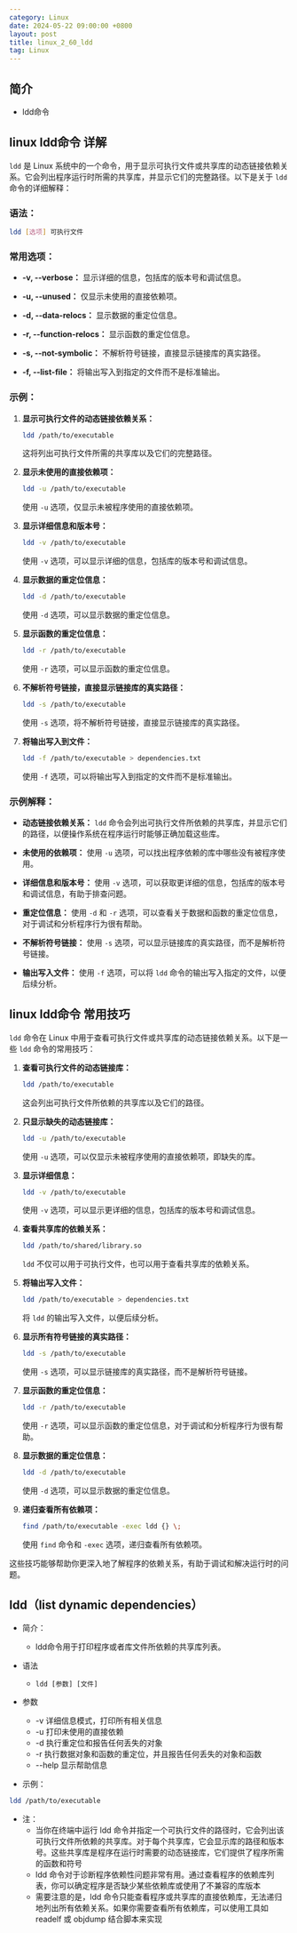 ```yaml
---
category: Linux
date: 2024-05-22 09:00:00 +0800
layout: post
title: linux_2_60_ldd
tag: Linux
---
```

## 简介

+ ldd命令

## linux ldd命令 详解

`ldd` 是 Linux 系统中的一个命令，用于显示可执行文件或共享库的动态链接依赖关系。它会列出程序运行时所需的共享库，并显示它们的完整路径。以下是关于 `ldd` 命令的详细解释：

### 语法：

```bash
ldd [选项] 可执行文件
```

### 常用选项：

- **-v, --verbose：** 显示详细的信息，包括库的版本号和调试信息。

- **-u, --unused：** 仅显示未使用的直接依赖项。

- **-d, --data-relocs：** 显示数据的重定位信息。

- **-r, --function-relocs：** 显示函数的重定位信息。

- **-s, --not-symbolic：** 不解析符号链接，直接显示链接库的真实路径。

- **-f, --list-file：** 将输出写入到指定的文件而不是标准输出。

### 示例：

1. **显示可执行文件的动态链接依赖关系：**
   ```bash
   ldd /path/to/executable
   ```
   这将列出可执行文件所需的共享库以及它们的完整路径。

2. **显示未使用的直接依赖项：**
   ```bash
   ldd -u /path/to/executable
   ```
   使用 `-u` 选项，仅显示未被程序使用的直接依赖项。

3. **显示详细信息和版本号：**
   ```bash
   ldd -v /path/to/executable
   ```
   使用 `-v` 选项，可以显示详细的信息，包括库的版本号和调试信息。

4. **显示数据的重定位信息：**
   ```bash
   ldd -d /path/to/executable
   ```
   使用 `-d` 选项，可以显示数据的重定位信息。

5. **显示函数的重定位信息：**
   ```bash
   ldd -r /path/to/executable
   ```
   使用 `-r` 选项，可以显示函数的重定位信息。

6. **不解析符号链接，直接显示链接库的真实路径：**
   ```bash
   ldd -s /path/to/executable
   ```
   使用 `-s` 选项，将不解析符号链接，直接显示链接库的真实路径。

7. **将输出写入到文件：**
   ```bash
   ldd -f /path/to/executable > dependencies.txt
   ```
   使用 `-f` 选项，可以将输出写入到指定的文件而不是标准输出。

### 示例解释：

- **动态链接依赖关系：** `ldd` 命令会列出可执行文件所依赖的共享库，并显示它们的路径，以便操作系统在程序运行时能够正确加载这些库。

- **未使用的依赖项：** 使用 `-u` 选项，可以找出程序依赖的库中哪些没有被程序使用。

- **详细信息和版本号：** 使用 `-v` 选项，可以获取更详细的信息，包括库的版本号和调试信息，有助于排查问题。

- **重定位信息：** 使用 `-d` 和 `-r` 选项，可以查看关于数据和函数的重定位信息，对于调试和分析程序行为很有帮助。

- **不解析符号链接：** 使用 `-s` 选项，可以显示链接库的真实路径，而不是解析符号链接。

- **输出写入文件：** 使用 `-f` 选项，可以将 `ldd` 命令的输出写入指定的文件，以便后续分析。

## linux ldd命令 常用技巧

`ldd` 命令在 Linux 中用于查看可执行文件或共享库的动态链接依赖关系。以下是一些 `ldd` 命令的常用技巧：

1. **查看可执行文件的动态链接库：**
   ```bash
   ldd /path/to/executable
   ```
   这会列出可执行文件所依赖的共享库以及它们的路径。

2. **只显示缺失的动态链接库：**
   ```bash
   ldd -u /path/to/executable
   ```
   使用 `-u` 选项，可以仅显示未被程序使用的直接依赖项，即缺失的库。

3. **显示详细信息：**
   ```bash
   ldd -v /path/to/executable
   ```
   使用 `-v` 选项，可以显示更详细的信息，包括库的版本号和调试信息。

4. **查看共享库的依赖关系：**
   ```bash
   ldd /path/to/shared/library.so
   ```
   `ldd` 不仅可以用于可执行文件，也可以用于查看共享库的依赖关系。

5. **将输出写入文件：**
   ```bash
   ldd /path/to/executable > dependencies.txt
   ```
   将 `ldd` 的输出写入文件，以便后续分析。

6. **显示所有符号链接的真实路径：**
   ```bash
   ldd -s /path/to/executable
   ```
   使用 `-s` 选项，可以显示链接库的真实路径，而不是解析符号链接。

7. **显示函数的重定位信息：**
   ```bash
   ldd -r /path/to/executable
   ```
   使用 `-r` 选项，可以显示函数的重定位信息，对于调试和分析程序行为很有帮助。

8. **显示数据的重定位信息：**
   ```bash
   ldd -d /path/to/executable
   ```
   使用 `-d` 选项，可以显示数据的重定位信息。

9. **递归查看所有依赖项：**
   ```bash
   find /path/to/executable -exec ldd {} \;
   ```
   使用 `find` 命令和 `-exec` 选项，递归查看所有依赖项。

这些技巧能够帮助你更深入地了解程序的依赖关系，有助于调试和解决运行时的问题。

## ldd（list dynamic dependencies）

+ 简介：
  + ldd命令用于打印程序或者库文件所依赖的共享库列表。

+ 语法
  + `ldd [参数] [文件]`

+ 参数
  + -v 详细信息模式，打印所有相关信息 
  + -u 打印未使用的直接依赖 
  + -d 执行重定位和报告任何丢失的对象 
  + -r 执行数据对象和函数的重定位，并且报告任何丢失的对象和函数 
  + --help 显示帮助信息

+ 示例：
```bash 
ldd /path/to/executable
```

+ 注：
  + 当你在终端中运行 ldd 命令并指定一个可执行文件的路径时，它会列出该可执行文件所依赖的共享库。对于每个共享库，它会显示库的路径和版本号。这些共享库是程序在运行时需要的动态链接库，它们提供了程序所需的函数和符号
  + ldd 命令对于诊断程序依赖性问题非常有用。通过查看程序的依赖库列表，你可以确定程序是否缺少某些依赖库或使用了不兼容的库版本
  + 需要注意的是，ldd 命令只能查看程序或共享库的直接依赖库，无法递归地列出所有依赖关系。如果你需要查看所有依赖库，可以使用工具如 readelf 或 objdump 结合脚本来实现